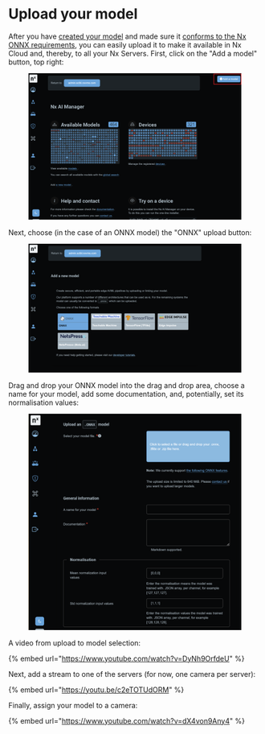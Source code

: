 # Upload your model

After you have [created your model](../for-data-scientists/custom-model-creation.md) and made sure it [conforms to the Nx ONNX requirements](../for-data-scientists/onnx-requirements.md), you can easily upload it to make it available in Nx Cloud and, thereby, to all your Nx Servers. First, click on the "Add a model" button, top right:

<figure><img src="../.gitbook/assets/image (2).png" alt=""><figcaption></figcaption></figure>

Next, choose (in the case of an ONNX model)  the "ONNX" upload button:&#x20;

<figure><img src="../.gitbook/assets/image (3).png" alt=""><figcaption></figcaption></figure>

Drag and drop your ONNX model into the drag and drop area, choose a name for your model, add some documentation, and, potentially, set its normalisation values:

<figure><img src="../.gitbook/assets/image (5).png" alt=""><figcaption></figcaption></figure>

A video from upload to model selection:

{% embed url="https://www.youtube.com/watch?v=DyNh9OrfdeU" %}

Next, add a stream to one of the servers (for now, one camera per server):

{% embed url="https://youtu.be/c2eTOTUdORM" %}

Finally, assign your model to a camera:



{% embed url="https://www.youtube.com/watch?v=dX4von9Any4" %}
